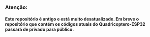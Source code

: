 ### Atenção: 

#### Este repositório é antigo e está muito desatualizado. Em breve o repositório que contém os códigos atuais do Quadricoptero-ESP32 passará de privado para público.
